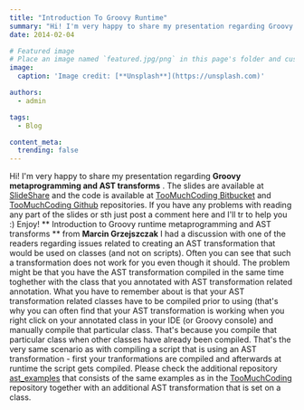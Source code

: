 ```yaml
---
title: "Introduction To Groovy Runtime"
summary: "Hi! I'm very happy to share my presentation regarding Groovy metaprogramming and AST transforms ."
date: 2014-02-04

# Featured image
# Place an image named `featured.jpg/png` in this page's folder and customize its options here.
image:
  caption: 'Image credit: [**Unsplash**](https://unsplash.com)'

authors:
  - admin

tags:
  - Blog

content_meta:
  trending: false
---
```

Hi!
I'm very happy to share my presentation regarding
**Groovy metaprogramming and AST transforms**
. The slides are available at
[SlideShare](https://www.slideshare.net/MarcinGrzejszczak/introduction-to-groovy-runtime-metaprogramming-and-ast-transforms)
and the code is available at
[TooMuchCoding Bitbucket](https://bitbucket.org/gregorin1987/too-much-coding/src/e5ab7c69ab7b2796075fd6f087fbf31346aa2d2b/Groovy/ast/?at=default)
and
[TooMuchCoding Github](https://github.com/marcingrzejszczak/too-much-coding/tree/master/Groovy/ast)
repositories. If you have any problems with reading any part of the slides or sth just post a comment here and I'll tr to help you :)
Enjoy!
[]()
** Introduction to Groovy runtime metaprogramming and AST transforms **
from
**Marcin Grzejszczak**
I had a discussion with one of the readers regarding issues related to creating an AST transformation that would be used on classes (and not on scripts). Often you can see that such a transformation does not work for you even though it should. The problem might be that you have the AST transformation compiled in the same time toghether with the class that you annotated with AST transformation related annotation.
What you have to remember about is that your AST transformation related classes have to be compiled prior to using (that's why you can often find that your AST transformation is working when you right click on your annotated class in your IDE (or Groovy console) and manually compile that particular class. That's because you compile that particular class when other classes have already been compiled. That's the very same scenario as with compiling a script that is using an AST transformation - first your tranformations are compiled and afterwards at runtime the script gets compiled.
Please check the additional repository
[ast_examples](https://github.com/marcingrzejszczak/ast_examples)
that consists of the same examples as in the
[TooMuchCoding ](https://github.com/marcingrzejszczak/too-much-coding)
repository together with an additional AST transformation that is set on a class.
